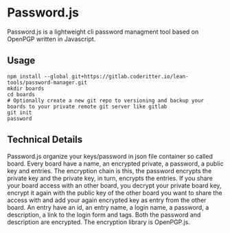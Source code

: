 # Password.js
Password.js is a lightweight cli password managment tool based on OpenPGP written in Javascript.

## Usage
```
npm install --global git+https://gitlab.coderitter.io/lean-tools/password-manager.git
mkdir boards
cd boards
# Optionally create a new git repo to versioning and backup your boards to your private remote git server like gitlab
git init
password
```
## Technical Details

Password.js organize your keys/password in json file container so called board. Every board have a name, an encrypted private, a password, a public key and entries. The encryption chain is this, the password encrypts the private key and the private key, in turn, encrypts the entries.
If you share your board access with an other board, you decrypt your private board key, encrypt it again with the public key of the other board you want to share the access with and add your again encrypted key as entry from the other board.
An entry have an id, an entry name, a login name, a password, a description, a link to the login form and tags. Both the password and description are encrypted. The encryption library is OpenPGP.js.